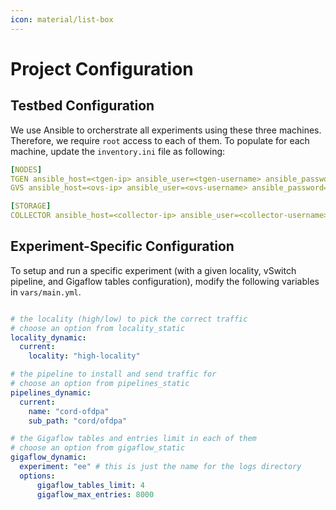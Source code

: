 ```yaml
---
icon: material/list-box
---
```


# Project Configuration

## Testbed Configuration

We use Ansible to orcherstrate all experiments using these three machines. Therefore, we require `root` access to each of them. To populate for each machine, update the `inventory.ini` file as following:

```yaml title="inventory.ini" linenums="1"
[NODES]
TGEN ansible_host=<tgen-ip> ansible_user=<tgen-username> ansible_password=<tgen-password> ansible_sudo_pass=<tgen-root-password>
GVS ansible_host=<ovs-ip> ansible_user=<ovs-username> ansible_password=<ovs-password> ansible_sudo_pass=<ovs-root-password>

[STORAGE]
COLLECTOR ansible_host=<collector-ip> ansible_user=<collector-username> ansible_password=<collector-password> ansible_sudo_pass=<collector-root-password> ansible_ssh_user=<collector-username> ansible_ssh_pass=<collector-root-password>
```

## Experiment-Specific Configuration

To setup and run a specific experiment (with a given locality, vSwitch pipeline, and Gigaflow tables configuration), modify the following variables in `vars/main.yml`.

```yaml title="vars/main.yml"

# the locality (high/low) to pick the correct traffic
# choose an option from locality_static
locality_dynamic:
  current:
    locality: "high-locality"

# the pipeline to install and send traffic for
# choose an option from pipelines_static
pipelines_dynamic: 
  current: 
    name: "cord-ofdpa"
    sub_path: "cord/ofdpa"

# the Gigaflow tables and entries limit in each of them
# choose an option from gigaflow_static
gigaflow_dynamic:
  experiment: "ee" # this is just the name for the logs directory
  options:
      gigaflow_tables_limit: 4
      gigaflow_max_entries: 8000
```